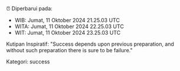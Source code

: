 ⏰ Diperbarui pada:
- WIB: Jumat, 11 Oktober 2024 21.25.03 UTC
- WITA: Jumat, 11 Oktober 2024 22.25.03 UTC
- WIT: Jumat, 11 Oktober 2024 23.25.03 UTC

Kutipan Inspiratif:
"Success depends upon previous preparation, and without such preparation there is sure to be failure."


Kategori: success

